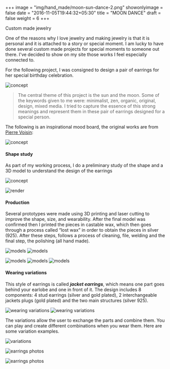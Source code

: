 +++
image = "img/hand_made/moon-sun-dance-2.png"
showonlyimage = false
date = "2016-11-05T19:44:32+05:30"
title = "MOON DANCE"
draft = false
weight = 6
+++

Custom made jewelry
<!--more-->

One of the reasons why I love jewelry and making jewelry is that it is personal and it is attached to a story or special moment.
I am lucky to have done several custom made projects for special moments to someone out there.
I've decided to show on my site those works I feel especially connected to. 

For the following project, I was consigned to design a pair of earrings for her special birthday celebration.

![concept](/img/hand_made/moon-sun-dance-3.png)

> The central theme of this project is the sun and the moon. Some of the keywords given to me were: minimalist, zen, organic, original, design, mixed media. I tried to capture the essence of this strong meanings and represent them in these pair of earrings designed for a special person. 

The following is an inspirational mood board, the original works are from [Pierre Voisin](https://theultralinx.com/2015/08/perfectly-simple-geometric-illustrations-by-pierre-voisin/):

![concept](/img/hand_made/moon-sun-dance-4.png)

#### Shape study

As part of my working process, I do a preliminary study of the shape and a 3D model to understand the design of the earrings 

![concept](/img/hand_made/preliminary-study-2.png)

![render](/img/hand_made/moon-sun-dance-render.jpg)

#### Production

Several prototypes were made using 3D printing and laser cutting to improve the shape, size, and wearability. After the final model was confirmed then I printed the pieces in castable wax, which then goes through a process called “lost wax” in order to obtain the pieces in silver (925). After these steps, follows a process of cleaning, file, welding and the final step, the polishing (all hand made).

![models](/img/hand_made/earrings-work-in-progress2.jpg)
![models](/img/hand_made/earrings-work-in-progress.jpg)

![models](/img/hand_made/earrings-work-in-progress4.jpg)
![models](/img/hand_made/earrings-work-in-progress3.jpg)
![models](/img/hand_made/earrings-work-in-progress5.jpg)

#### Wearing variations

This style of earrings is called  **_jacket earrings_**, which means one part goes behind your earlobe and one in front of it. The design includes 8 components: 4 stud earrings (silver and gold plated), 2 interchangeable jackets plugs (gold plated) and the two main structures (silver 925).

![wearing variations](/img/hand_made/variations-parts.jpg)
![wearing variations](/img/hand_made/variations-2.jpg)

The variations allow the user to exchange the parts and combine them. You can play and create different combinations when you wear them. Here are some variation examples.

![variations](/img/hand_made/wear-variations.png)

![earrings photos](/img/hand_made/earrings-models.jpg)

![earrings photos](/img/hand_made/earrings-moon-dance.jpg)